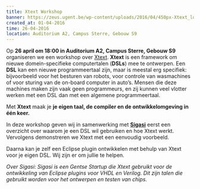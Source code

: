 ```yaml
---
title: Xtext Workshop
banner: https://zeus.ugent.be/wp-content/uploads/2016/04/450px-Xtext_logo.png
created_at: 01-04-2016
time: 26-04-2016
location: Auditorium A2, Campus Sterre, Gebouw S9
---
```


Op **26 april om 18:00 in Auditorium A2, Campus Sterre, Gebouw S9** organiseren we een workshop over [Xtext](https://eclipse.org/Xtext/). **Xtext** is een framework om nieuwe domein-specifieke computertalen (**DSLs**) mee te ontwerpen. Een **DSL** kan een nieuwe programmeertaal zijn, maar is meestal erg specifiek: bijvoorbeeld voor het besturen van robots, voor controle van wasmachines of voor sturing van de on-board computer in auto’s. Mensen die deze machines maken zijn vaak geen programmeurs, en zij kunnen veel vlotter werken met een DSL dan met een algemene programmeertaal.

Met **Xtext** maak je **je eigen taal, de compiler en de ontwikkelomgeving in één keer.**

In deze workshop geven wij in samenwerking met [**Sigasi**](http://www.sigasi.com/) eerst een overzicht over waarom je een DSL wil gebruiken en hoe Xtext werkt. Vervolgens demonstreren we Xtext met een eenvoudig voorbeeld.

Daarna kan je zelf een Eclipse plugin ontwikkelen met behulp van Xtext voor je eigen DSL. Wij zijn er om jullie te helpen.

_Over Sigasi:
Sigasi is een Gentse Startup die Xtext gebruikt voor de ontwikkeling van Eclipse plugins voor VHDL en Verilog. Dit zijn talen die gebruikt worden voor het ontwerpen en testen van chips._
